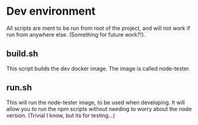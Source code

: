 # Dev environment

All scripts are ment to be run from root of the project, and will not work if run from anywhere else. (Something for future work?!).

## build.sh

This script builds the dev docker image. The image is called node-tester.

## run.sh

This will run the node-tester image, to be used when developing. It will allow you to run the npm scripts without needing to worry about the node version. (Trivial I know, but its for testing...)
